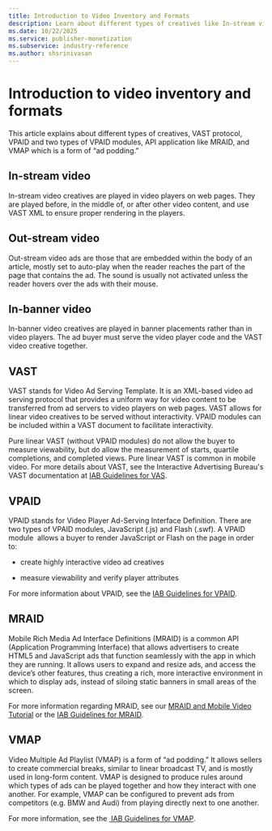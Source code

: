```yaml
---
title: Introduction to Video Inventory and Formats
description: Learn about different types of creatives like In-stream video, out-stream video, in-banner video, VAST, VPAID, MRAID and VMAP in this module.     
ms.date: 10/22/2025
ms.service: publisher-monetization
ms.subservice: industry-reference
ms.author: shsrinivasan
---
```



# Introduction to video inventory and formats

This article explains about different types of creatives, VAST protocol, VPAID and two types of VPAID modules, API application like MRAID, and VMAP which is a form of “ad podding.”

## In-stream video

In-stream video creatives are played in video players on web pages. They are played before, in the middle of, or after other video content, and use VAST XML to ensure proper rendering in the players.

## Out-stream video

Out-stream video ads are those that are embedded within the body of an article, mostly set to auto-play when the reader reaches the part of the page that contains the ad. The sound is usually not activated unless the reader hovers over the ads with their mouse.

## In-banner video

In-banner video creatives are played in banner placements rather than in video players. The ad buyer must serve the video player code and the VAST video creative together.

## VAST

VAST stands for Video Ad Serving Template. It is an XML-based video ad serving protocol that provides a uniform way for video content to be transferred from ad servers to video players on web pages. VAST allows for linear video creatives to be served without interactivity. VPAID modules can be included within a VAST document to facilitate interactivity.

Pure linear VAST (without VPAID modules) do not allow the buyer to measure viewability, but do allow the measurement of starts, quartile completions, and completed views. Pure linear VAST is common in mobile video. For more details about VAST, see the Interactive Advertising Bureau's VAST documentation at [IAB Guidelines for VAS](https://www.iab.com/).

## VPAID

VPAID stands for Video Player Ad-Serving Interface Definition. There are two types of VPAID modules, JavaScript (.js) and Flash (.swf). A VPAID module  allows a buyer to render JavaScript or Flash on the page in order to:

- create highly interactive video ad creatives

- measure viewability and verify player attributes

For more information about VPAID, see the [IAB Guidelines for VPAID](https://www.iab.com/).

## MRAID

Mobile Rich Media Ad Interface Definitions (MRAID) is a common API (Application Programming Interface) that allows advertisers to create HTML5 and JavaScript ads that function seamlessly with the app in which they are running. It allows users to expand and resize ads, and access the device’s other features, thus creating a rich, more interactive environment in which to display ads, instead of siloing static banners in small areas of the screen.

For more information regarding MRAID, see our [MRAID and Mobile Video Tutorial](mraid-and-mobile-video-tutorial.md) or the [IAB Guidelines for MRAID](https://www.iab.com/).

## VMAP

Video Multiple Ad Playlist (VMAP) is a form of “ad podding.” It allows sellers to create commercial breaks, similar to linear broadcast TV, and is mostly used in long-form content. VMAP is designed to produce rules around which types of ads can be played together and how they interact with one another. For example, VMAP can be configured to prevent ads from competitors (e.g. BMW and Audi) from playing directly next to one another.

For more information, see the [ IAB Guidelines for VMAP](https://www.iab.com/).
